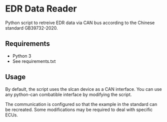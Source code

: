 # EDR Data Reader
Python script to retreive EDR data via CAN bus according to the Chinese standard GB39732-2020.

## Requirements
- Python 3
- See requirements.txt

## Usage
By default, the script uses the slcan device as a CAN interface.
You can use any python-can combatible interface by modifying the script.

The communication is configured so that the example in the standard can be recreated.
Some modifications may be required to deal with specific ECUs.
